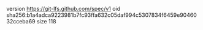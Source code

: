 version https://git-lfs.github.com/spec/v1
oid sha256:b1a4adca9223981b7fc93ffa632c05daf994c5307834f6459e9046032cceba69
size 118
